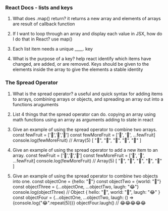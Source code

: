 ### React Docs - lists and keys

1. What does .map() return?
it returns a new array and elements of arrays are result of callback function

2. If I want to loop through an array and display each value in JSX, how do I do that in React?
use map()

3. Each list item needs a unique ____.
key

4. What is the purpose of a key?
help react identify which items have changed, are added, or are removed. Keys should be given to the elements inside the array to give the elements a stable identity

### The Spread Operator

1. What is the spread operator? 
a useful and quick syntax for adding items to arrays, combining arrays or objects, and spreading an array out into a functions aruguments 

2. List 4 things that the spread operator can do.
copying an array
using math functions
using an array as arguments 
adding to state in react

3. Give an example of using the spread operator to combine two arrays.
const fewFruit = ['🍏','🍊','🍌']
const fewMoreFruit = ['🍉', '🍍', ...fewFruit]
console.log(fewMoreFruit) //  Array(5) [ "🍉", "🍍", "🍏", "🍊", "🍌" ]

4. Give an example of using the spread operator to add a new item to an array.
const fewFruit = ['🍏','🍊','🍌']
const fewMoreFruit = ['🍉', '🍍', ...fewFruit]
console.log(fewMoreFruit) //  Array(5) [ "🍉", "🍍", "🍏", "🍊", "🍌" ]

5. Give an example of using the spread operator to combine two objects into one.
const objectOne = {hello: "🤪"}
const objectTwo = {world: "🐻"}
const objectThree = {...objectOne, ...objectTwo, laugh: "😂"}
console.log(objectThree) // Object { hello: "🤪", world: "🐻", laugh: "😂" }
const objectFour = {...objectOne, ...objectTwo, laugh: () => {console.log("😂".repeat(5))}}
objectFour.laugh() // 😂😂😂😂😂
